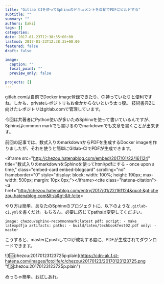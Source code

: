 ```yaml
---
title: "Gitlab CIを使ってSphinxのドキュメントを自動でPDFにビルドする"
subtitle: ""
summary: ""
authors: [aki]
tags: []
categories: 
date: 2017-01-23T12:38:35+00:00
lastmod: 2017-01-23T12:38:35+00:00
featured: false
draft: false

image:
  caption: ""
  focal_point: ""
  preview_only: false

projects: []
---
```

gitlab.comは自前でDocker image登録できたり、CI持っていたりと便利ですね。しかも、privateレポジトリもお金かからないという太っ腹。 技術書典2に向けたレポジトリはgitlab.comで管理しています。

今回は共著者にPython使いが多いためSphinxを使って書いているんですが、Sphinxはcommon markでも書けるのでmarkdownでも文章を書くことが出来ます。

前回の記事では、数式入りのmarkdownからPDFを生成するDocker imageを作りましたが、それを使うと簡単にGitlab-CIでPDFが生成できます。

&lt;iframe src=&quot;http://chezou.hatenablog.com/embed/2017/01/22/161124&quot; title=&quot;数式入りのmarkdownをSphinxを使ってhtml/pdfにする - once upon a time,&quot; class=&quot;embed-card embed-blogcard&quot; scrolling=&quot;no&quot; frameborder=&quot;0&quot; style=&quot;display: block; width: 100%; height: 190px; max-width: 500px; margin: 10px 0px;&quot;&gt;&lt;/iframe&gt;&lt;cite class=&quot;hatena-citation&quot;&gt;&lt;a href=&quot;http://chezou.hatenablog.com/entry/2017/01/22/161124&quot;&gt;chezou.hatenablog.com&lt;/a&gt;&lt;/cite&gt;

やり方は簡単、あなたのSphinxのプロジェクトに、以下のような`.gitlab-ci.yml`を書くだけ。もちろん、必要に応じてpathsは変更してください。

    image: chezou/sphinx-recommonmark:latest pdf: script: - make latexpdfja artifacts: paths: - build/latex/techbookfest02.pdf only: - master

こうすると、masterにpushしてCIが成功する度に、PDFが生成されてダウンロードできます。

![f:id:chezou:20170123123725p:plain](https://cdn-ak.f.st-hatena.com/images/fotolife/c/chezou/20170123/20170123123725.png &quot;f:id:chezou:20170123123725p:plain&quot;)

めっちゃ簡単。お試しあれ。


